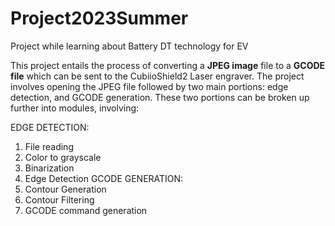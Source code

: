 # Project2023Summer
Project while learning about Battery DT technology for EV

This project entails the process of converting a **JPEG image** file to a **GCODE file** which can be sent to the CubiioShield2 Laser engraver.
The project involves opening the JPEG file followed by two main portions: edge detection, and GCODE generation.
These two portions can be broken up further into modules, involving:

EDGE DETECTION:
1) File reading
2) Color to grayscale
3) Binarization
4) Edge Detection
GCODE GENERATION:
5) Contour Generation
6) Contour Filtering
7) GCODE command generation
